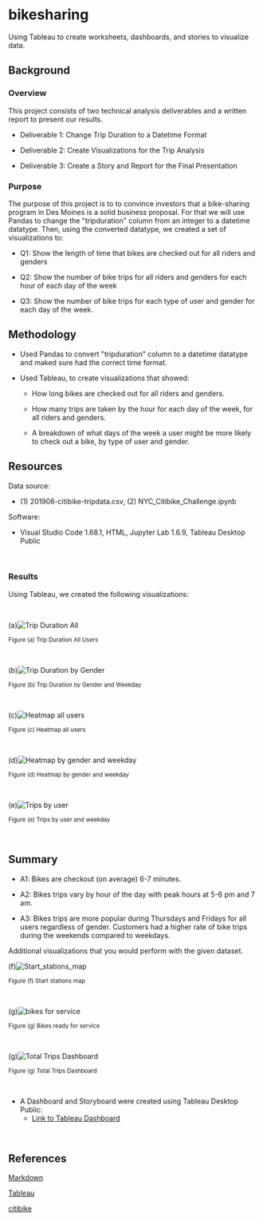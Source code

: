 # bikesharing

Using Tableau to create worksheets, dashboards, and stories to visualize data.

## Background

### Overview

This project consists of two technical analysis deliverables and a written report to present our results.

- Deliverable 1: Change Trip Duration to a Datetime Format

- Deliverable 2: Create Visualizations for the Trip Analysis

- Deliverable 3: Create a Story and Report for the Final Presentation

### Purpose

The purpose of this project is to  to convince investors that a bike-sharing program in Des Moines is a solid business proposal. For that we will use Pandas to change the "tripduration" column from an integer to a datetime datatype. Then, using the converted datatype, we created a set of visualizations to:

- Q1: Show the length of time that bikes are checked out for all riders and genders

- Q2: Show the number of bike trips for all riders and genders for each hour of each day of the week

- Q3: Show the number of bike trips for each type of user and gender for each day of the week.

## Methodology

- Used Pandas to convert "tripduration" column to a datetime datatype and maked sure had the correct time format.

- Used Tableau, to create visualizations that showed:

  - How long bikes are checked out for all riders and genders.
  
  - How many trips are taken by the hour for each day of the week, for all riders and genders.
  
  - A breakdown of what days of the week a user might be more likely to check out a bike, by type of user and gender.
  
## Resources

Data source:

- (1) 201908-citibike-tripdata.csv, (2) NYC_Citibike_Challenge.ipynb

Software:

- Visual Studio Code 1.68.1, HTML, Jupyter Lab 1.6.9, Tableau Desktop Public
 
<br/>

### Results

Using Tableau, we created the following visualizations:

<br/>


(a)![Trip Duration All](./Images/tripduration_all.png)
 
<sub> Figure (a) Trip Duration All Users

<br/>

(b)![Trip Duration by Gender](./Images/tripduration_gender.png)
 
<sub> Figure (b) Trip Duration by Gender and Weekday

<br/>

(c)![Heatmap all users](./Images/heatmap_all.png)
 
<sub> Figure (c) Heatmap all users

<br/>

(d)![Heatmap by gender and weekday](./Images/heatmap_gender.png)
 
<sub> Figure (d) Heatmap by gender and weekday

<br/>

(e)![Trips by user](./Images/user_trips_by_gender.png)
 
<sub> Figure (e) Trips by user and weekday

<br/>

## Summary

- A1: Bikes are checkout (on average) 6-7 minutes.

- A2: Bikes trips vary by hour of the day with peak hours at 5-6 pm and 7 am.

- A3: Bikes trips are more popular during Thursdays and Fridays for all users regardless of gender. Customers had a higher rate of bike trips during the weekends compared to weekdays.

Additional visualizations that you would perform with the given dataset.

(f)![Start_stations_map](./Images/start_stations_map.png)
 
<sub> Figure (f) Start stations map

<br/>

(g)![bikes for service](./Images/bikes_for_service.png)
 
<sub> Figure (g) Bikes ready for service

<br/>

(g)![Total Trips Dashboard](./Images/total_trips_dashboard.png)

<sub> Figure (g) Total Trips Dashboard

<br/>


- A Dashboard and Storyboard were created using Tableau Desktop Public:
  - [Link to Tableau Dashboard](https://public.tableau.com/app/profile/leonardo.aldarondo/viz/CitiBikeStory_16637907027860/CitibikeStory?publish=yes)

<br/>

## References

[Markdown](https://docs.github.com/en/get-started/writing-on-github/getting-started-with-writing-and-formatting-on-github/basic-writing-and-formatting-syntax)

[Tableau](https://public.tableau.com/app/discover)

[citibike](https://ride.citibikenyc.com/system-data)